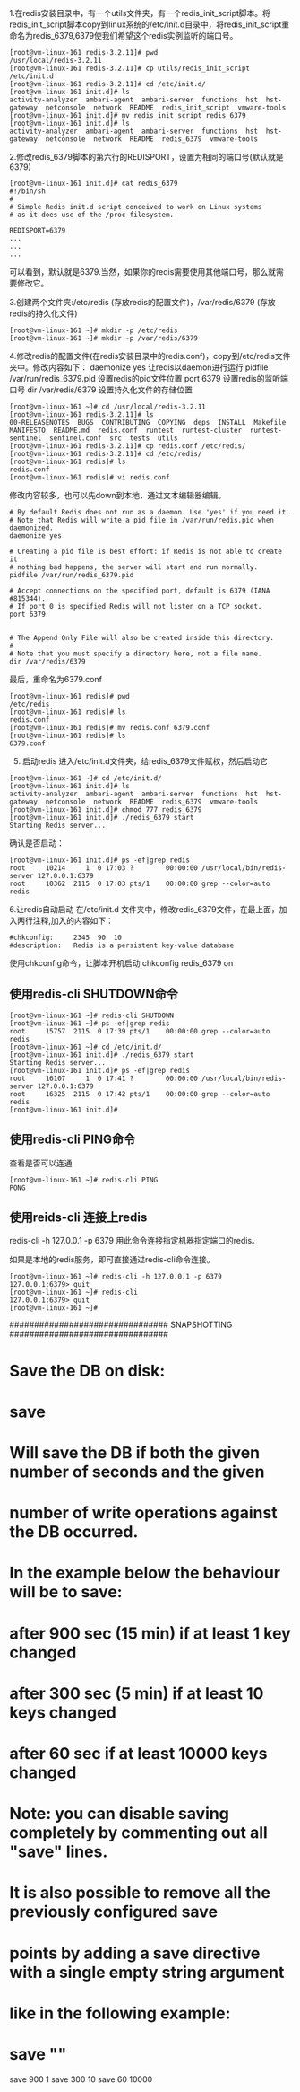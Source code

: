 1.在redis安装目录中，有一个utils文件夹，有一个redis_init_script脚本。将redis_init_script脚本copy到linux系统的/etc/init.d目录中，将redis_init_script重命名为redis_6379,6379使我们希望这个redis实例监听的端口号。
```shell
[root@vm-linux-161 redis-3.2.11]# pwd
/usr/local/redis-3.2.11
[root@vm-linux-161 redis-3.2.11]# cp utils/redis_init_script /etc/init.d
[root@vm-linux-161 redis-3.2.11]# cd /etc/init.d/
[root@vm-linux-161 init.d]# ls
activity-analyzer  ambari-agent  ambari-server  functions  hst  hst-gateway  netconsole  network  README  redis_init_script  vmware-tools
[root@vm-linux-161 init.d]# mv redis_init_script redis_6379
[root@vm-linux-161 init.d]# ls
activity-analyzer  ambari-agent  ambari-server  functions  hst  hst-gateway  netconsole  network  README  redis_6379  vmware-tools
```

2.修改redis_6379脚本的第六行的REDISPORT，设置为相同的端口号(默认就是6379)
```shell
[root@vm-linux-161 init.d]# cat redis_6379 
#!/bin/sh
#
# Simple Redis init.d script conceived to work on Linux systems
# as it does use of the /proc filesystem.

REDISPORT=6379
...
...
...
```
可以看到，默认就是6379.当然，如果你的redis需要使用其他端口号，那么就需要修改它。

3.创建两个文件夹:/etc/redis (存放redis的配置文件)，/var/redis/6379 (存放redis的持久化文件)
```shell
[root@vm-linux-161 ~]# mkdir -p /etc/redis
[root@vm-linux-161 ~]# mkdir -p /var/redis/6379
```

4.修改redis的配置文件(在redis安装目录中的redis.conf)，copy到/etc/redis文件夹中。修改内容如下：
daemonize	yes    让redis以daemon进行运行
pidfile		/var/run/redis_6379.pid    设置redis的pid文件位置
port		6379    设置redis的监听端口号
dir         /var/redis/6379    设置持久化文件的存储位置 

```shell
[root@vm-linux-161 ~]# cd /usr/local/redis-3.2.11
[root@vm-linux-161 redis-3.2.11]# ls
00-RELEASENOTES  BUGS  CONTRIBUTING  COPYING  deps  INSTALL  Makefile  MANIFESTO  README.md  redis.conf  runtest  runtest-cluster  runtest-sentinel  sentinel.conf  src  tests  utils
[root@vm-linux-161 redis-3.2.11]# cp redis.conf /etc/redis/
[root@vm-linux-161 redis-3.2.11]# cd /etc/redis/
[root@vm-linux-161 redis]# ls
redis.conf
[root@vm-linux-161 redis]# vi redis.conf
```
修改内容较多，也可以先down到本地，通过文本编辑器编辑。
```file
# By default Redis does not run as a daemon. Use 'yes' if you need it.
# Note that Redis will write a pid file in /var/run/redis.pid when daemonized.
daemonize yes

# Creating a pid file is best effort: if Redis is not able to create it
# nothing bad happens, the server will start and run normally.
pidfile /var/run/redis_6379.pid

# Accept connections on the specified port, default is 6379 (IANA #815344).
# If port 0 is specified Redis will not listen on a TCP socket.
port 6379


# The Append Only File will also be created inside this directory.
#
# Note that you must specify a directory here, not a file name.
dir /var/redis/6379

```
最后，重命名为6379.conf
```shell
[root@vm-linux-161 redis]# pwd
/etc/redis
[root@vm-linux-161 redis]# ls
redis.conf
[root@vm-linux-161 redis]# mv redis.conf 6379.conf
[root@vm-linux-161 redis]# ls
6379.conf
```

5. 启动redis
进入/etc/init.d文件夹，给redis_6379文件赋权，然后启动它
```shell
[root@vm-linux-161 ~]# cd /etc/init.d/
[root@vm-linux-161 init.d]# ls
activity-analyzer  ambari-agent  ambari-server  functions  hst  hst-gateway  netconsole  network  README  redis_6379  vmware-tools
[root@vm-linux-161 init.d]# chmod 777 redis_6379 
[root@vm-linux-161 init.d]# ./redis_6379 start
Starting Redis server...
```

确认是否启动：
```shell
[root@vm-linux-161 init.d]# ps -ef|grep redis
root     10214     1  0 17:03 ?        00:00:00 /usr/local/bin/redis-server 127.0.0.1:6379
root     10362  2115  0 17:03 pts/1    00:00:00 grep --color=auto redis
```

6.让redis自动启动
在/etc/init.d 文件夹中，修改redis_6379文件，在最上面，加入两行注释,加入的内容如下：
```text
#chkconfig:		2345  90  10
#description:	Redis is a persistent key-value database

```
使用chkconfig命令，让脚本开机启动
chkconfig redis_6379 on

## 使用redis-cli SHUTDOWN命令
```shell
[root@vm-linux-161 ~]# redis-cli SHUTDOWN
[root@vm-linux-161 ~]# ps -ef|grep redis
root     15757  2115  0 17:39 pts/1    00:00:00 grep --color=auto redis
[root@vm-linux-161 ~]# cd /etc/init.d/
[root@vm-linux-161 init.d]# ./redis_6379 start
Starting Redis server...
[root@vm-linux-161 init.d]# ps -ef|grep redis
root     16107     1  0 17:41 ?        00:00:00 /usr/local/bin/redis-server 127.0.0.1:6379
root     16325  2115  0 17:42 pts/1    00:00:00 grep --color=auto redis
[root@vm-linux-161 init.d]# 

```

## 使用redis-cli PING命令
查看是否可以连通
```shell
[root@vm-linux-161 ~]# redis-cli PING
PONG
```

## 使用reids-cli 连接上redis
redis-cli -h 127.0.0.1 -p 6379 用此命令连接指定机器指定端口的redis。

如果是本地的redis服务，即可直接通过redis-cli命令连接。

```shell
[root@vm-linux-161 ~]# redis-cli -h 127.0.0.1 -p 6379
127.0.0.1:6379> quit
[root@vm-linux-161 ~]# redis-cli
127.0.0.1:6379> quit
[root@vm-linux-161 ~]#

```


################################ SNAPSHOTTING  ################################
#
# Save the DB on disk:
#
#   save <seconds> <changes>
#
#   Will save the DB if both the given number of seconds and the given
#   number of write operations against the DB occurred.
#
#   In the example below the behaviour will be to save:
#   after 900 sec (15 min) if at least 1 key changed
#   after 300 sec (5 min) if at least 10 keys changed
#   after 60 sec if at least 10000 keys changed
#
#   Note: you can disable saving completely by commenting out all "save" lines.
#
#   It is also possible to remove all the previously configured save
#   points by adding a save directive with a single empty string argument
#   like in the following example:
#
#   save ""

save 900 1
save 300 10
save 60 10000